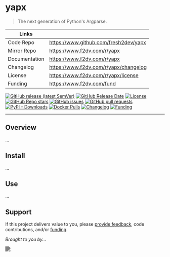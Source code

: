 # yapx

> The next generation of Python's Argparse.

| Links         |                                       |
|---------------|---------------------------------------|
| Code Repo     | https://www.github.com/fresh2dev/yapx |
| Mirror Repo   | https://www.f2dv.com/r/yapx           |
| Documentation | https://www.f2dv.com/r/yapx           |
| Changelog     | https://www.f2dv.com/r/yapx/changelog |
| License       | https://www.f2dv.com/r/yapx/license   |
| Funding       | https://www.f2dv.com/fund             |

[![GitHub release (latest SemVer)](https://img.shields.io/github/v/release/fresh2dev/yapx?color=blue&style=for-the-badge)](https://www.f2dv.com/r/yapx/changelog)
[![GitHub Release Date](https://img.shields.io/github/release-date/fresh2dev/yapx?color=blue&style=for-the-badge)](https://www.f2dv.com/r/yapx/changelog)
[![License](https://img.shields.io/github/license/fresh2dev/yapx?color=blue&style=for-the-badge)](https://www.f2dv.com/r/yapx/license)
[![GitHub Repo stars](https://img.shields.io/github/stars/fresh2dev/yapx?color=blue&style=for-the-badge)](https://star-history.com/#fresh2dev/yapx&Date)
[![GitHub issues](https://img.shields.io/github/issues-raw/fresh2dev/yapx?color=blue&style=for-the-badge)](https://www.github.com/fresh2dev/yapx/issues)
[![GitHub pull requests](https://img.shields.io/github/issues-pr-raw/fresh2dev/yapx?color=blue&style=for-the-badge)](https://www.github.com/fresh2dev/yapx/pulls)
[![PyPI - Downloads](https://img.shields.io/pypi/dm/yapx?color=blue&style=for-the-badge)](https://pypi.org/project/yapx)
[![Docker Pulls](https://img.shields.io/docker/pulls/fresh2dev/yapx?color=blue&style=for-the-badge)](https://hub.docker.com/r/fresh2dev/yapx)
[![Changelog](https://img.shields.io/website?down_message=unavailable&label=docs&style=for-the-badge&up_color=blue&up_message=available&url=https://www.f2dv.com/r/yapx/changelog)](https://www.f2dv.com/r/yapx/changelog)
[![Funding](https://img.shields.io/badge/funding-%24%24%24-blue?style=for-the-badge)](https://www.f2dv.com/fund)

---

## Overview

...

## Install

...

## Use

...

## Support

If this project delivers value to you, please [provide feedback](https://www.github.com/fresh2dev/yapx/issues), code contributions, and/or [funding](https://www.f2dv.com/fund).

*Brought to you by...*

<a href="https://www.f2dv.com"><img src="https://img.fresh2.dev/fresh2dev.svg" style="filter: invert(50%);"></img></a>
